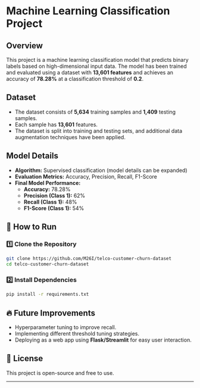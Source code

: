 # Machine Learning Classification Project

## Overview
This project is a machine learning classification model that predicts binary labels based on high-dimensional input data. The model has been trained and evaluated using a dataset with **13,601 features** and achieves an accuracy of **78.28%** at a classification threshold of **0.2**.

## Dataset
- The dataset consists of **5,634** training samples and **1,409** testing samples.
- Each sample has **13,601** features.
- The dataset is split into training and testing sets, and additional data augmentation techniques have been applied.

## Model Details
- **Algorithm:** Supervised classification (model details can be expanded)
- **Evaluation Metrics:** Accuracy, Precision, Recall, F1-Score
- **Final Model Performance:**
  - **Accuracy:** 78.28%
  - **Precision (Class 1):** 62%
  - **Recall (Class 1):** 48%
  - **F1-Score (Class 1):** 54%
  
## 🚀 How to Run
### 1️⃣ Clone the Repository
```bash
git clone https://github.com/M26I/telco-customer-churn-dataset
cd telco-customer-churn-dataset
```

### 2️⃣ Install Dependencies
```bash
pip install -r requirements.txt
```

## 🔥 Future Improvements
- Hyperparameter tuning to improve recall.
- Implementing different threshold tuning strategies.
- Deploying as a web app using **Flask/Streamlit** for easy user interaction.

## 📜 License
This project is open-source and free to use.

---


